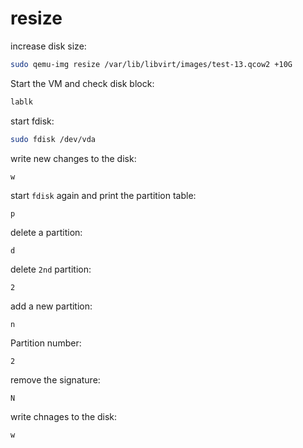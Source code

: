 # resize

increase disk size:
```bash
sudo qemu-img resize /var/lib/libvirt/images/test-13.qcow2 +10G
```

Start the VM and check disk block:
```bash
lablk
```

start fdisk:
```bash
sudo fdisk /dev/vda
```

write new changes to the disk:
```
w
```

start `fdisk` again and print the partition table:
```
p
```

delete a partition:
```
d
```

delete `2nd` partition:
```
2
```

add a new partition:
```
n
```

Partition number:
```
2
```

remove the signature:
```
N
```

write chnages to the disk:
```
w
```
